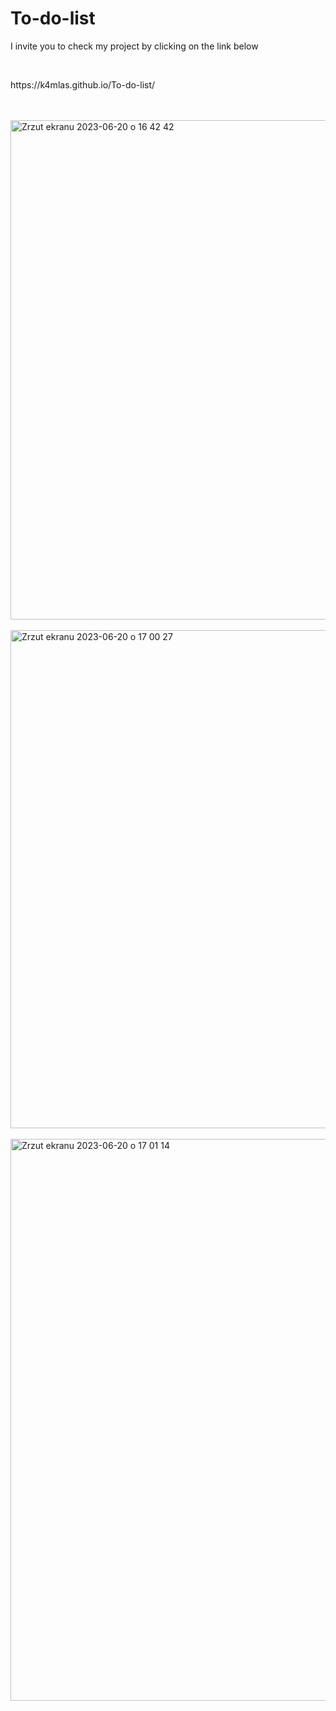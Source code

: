 # To-do-list
<p>I invite you to check my project by clicking on the link below</p>
<br>
<p>https://k4mlas.github.io/To-do-list/</p>
<br>
<br>
<img width="799" alt="Zrzut ekranu 2023-06-20 o 16 42 42" src="https://github.com/k4mlas/To-do-list/assets/112805847/b34a9f4e-f8e0-4e23-99ec-c14f11e072a1">
<br>
<br>
<img width="797" alt="Zrzut ekranu 2023-06-20 o 17 00 27" src="https://github.com/k4mlas/To-do-list/assets/112805847/25ef9459-744a-4240-9e47-8ea90bbdb563">
<br>
<br>
<img width="899" alt="Zrzut ekranu 2023-06-20 o 17 01 14" src="https://github.com/k4mlas/To-do-list/assets/112805847/a848622a-bd6e-4029-9bb4-3576e6c60405">




